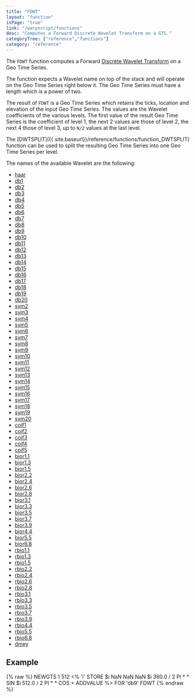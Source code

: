 ```yaml
---
title: "FDWT"
layout: "function"
isPage: "true"
link: "/warpscript/functions"
desc: "Computes a Forward Discrete Wavelet Transform on a GTS."
categoryTree: ["reference","functions"]
category: "reference"
---
```

 
The `FDWT` function computes a Forward [Discrete Wavelet Transform](https://en.wikipedia.org/wiki/Discrete_wavelet_transform) on a Geo Time Series.

The function expects a Wavelet name on top of the stack and will operate on the Geo Time Series right below it. The Geo Time Series must have a length which is a power of two.

The result of `FDWT` is a Geo Time Series which retains the ticks, location and elevation of the input Geo Time Series. The values are the Wavelet coefficients of the various levels. The first value of the result Geo Time Series is the coefficient of level 1, the next 2 values are those of level 2, the next 4 those of level 3, up to `N/2` values at the last level.

The [DWTSPLIT]({{ site.baseurl}}/reference/functions/function_DWTSPLIT) function can be used to split the resulting Geo Time Series into one Geo Time Series per level.

The names of the available Wavelet are the following:

- [haar](http://wavelets.pybytes.com/wavelet/haar/)
- [db1](http://wavelets.pybytes.com/wavelet/db1/)
- [db2](http://wavelets.pybytes.com/wavelet/db2/)
- [db3](http://wavelets.pybytes.com/wavelet/db3/)
- [db4](http://wavelets.pybytes.com/wavelet/db4/)
- [db5](http://wavelets.pybytes.com/wavelet/db5/)
- [db6](http://wavelets.pybytes.com/wavelet/db6/)
- [db7](http://wavelets.pybytes.com/wavelet/db7/)
- [db8](http://wavelets.pybytes.com/wavelet/db8/)
- [db9](http://wavelets.pybytes.com/wavelet/db9/)
- [db10](http://wavelets.pybytes.com/wavelet/db10/)
- [db11](http://wavelets.pybytes.com/wavelet/db11/)
- [db12](http://wavelets.pybytes.com/wavelet/db12/)
- [db13](http://wavelets.pybytes.com/wavelet/db13/)
- [db14](http://wavelets.pybytes.com/wavelet/db14/)
- [db15](http://wavelets.pybytes.com/wavelet/db15/)
- [db16](http://wavelets.pybytes.com/wavelet/db16/)
- [db17](http://wavelets.pybytes.com/wavelet/db17/)
- [db18](http://wavelets.pybytes.com/wavelet/db18/)
- [db19](http://wavelets.pybytes.com/wavelet/db19/)
- [db20](http://wavelets.pybytes.com/wavelet/db20/)
- [sym2](http://wavelets.pybytes.com/wavelet/sym2/)
- [sym3](http://wavelets.pybytes.com/wavelet/sym3/)
- [sym4](http://wavelets.pybytes.com/wavelet/sym4/)
- [sym5](http://wavelets.pybytes.com/wavelet/sym5/)
- [sym6](http://wavelets.pybytes.com/wavelet/sym6/)
- [sym7](http://wavelets.pybytes.com/wavelet/sym7/)
- [sym8](http://wavelets.pybytes.com/wavelet/sym8/)
- [sym9](http://wavelets.pybytes.com/wavelet/sym9/)
- [sym10](http://wavelets.pybytes.com/wavelet/sym10/)
- [sym11](http://wavelets.pybytes.com/wavelet/sym11/)
- [sym12](http://wavelets.pybytes.com/wavelet/sym12/)
- [sym13](http://wavelets.pybytes.com/wavelet/sym13/)
- [sym14](http://wavelets.pybytes.com/wavelet/sym14/)
- [sym15](http://wavelets.pybytes.com/wavelet/sym15/)
- [sym16](http://wavelets.pybytes.com/wavelet/sym16/)
- [sym17](http://wavelets.pybytes.com/wavelet/sym17/)
- [sym18](http://wavelets.pybytes.com/wavelet/sym18/)
- [sym19](http://wavelets.pybytes.com/wavelet/sym19/)
- [sym20](http://wavelets.pybytes.com/wavelet/sym20/)
- [coif1](http://wavelets.pybytes.com/wavelet/coif1/)
- [coif2](http://wavelets.pybytes.com/wavelet/coif2/)
- [coif3](http://wavelets.pybytes.com/wavelet/coif3/)
- [coif4](http://wavelets.pybytes.com/wavelet/coif4/)
- [coif5](http://wavelets.pybytes.com/wavelet/coif5/)
- [bior1.1](http://wavelets.pybytes.com/wavelet/bior1.1/)
- [bior1.3](http://wavelets.pybytes.com/wavelet/bior1.3/)
- [bior1.5](http://wavelets.pybytes.com/wavelet/bior1.5/)
- [bior2.2](http://wavelets.pybytes.com/wavelet/bior2.2/)
- [bior2.4](http://wavelets.pybytes.com/wavelet/bior2.4/)
- [bior2.6](http://wavelets.pybytes.com/wavelet/bior2.6/)
- [bior2.8](http://wavelets.pybytes.com/wavelet/bior2.8/)
- [bior3.1](http://wavelets.pybytes.com/wavelet/bior3.1/)
- [bior3.3](http://wavelets.pybytes.com/wavelet/bior3.3/)
- [bior3.5](http://wavelets.pybytes.com/wavelet/bior3.5/)
- [bior3.7](http://wavelets.pybytes.com/wavelet/bior3.7/)
- [bior3.9](http://wavelets.pybytes.com/wavelet/bior3.9/)
- [bior4.4](http://wavelets.pybytes.com/wavelet/bior4.4/)
- [bior5.5](http://wavelets.pybytes.com/wavelet/bior5.5/)
- [bior6.8](http://wavelets.pybytes.com/wavelet/bior6.8/)
- [rbio1.1](http://wavelets.pybytes.com/wavelet/rbio1.1/)
- [rbio1.3](http://wavelets.pybytes.com/wavelet/rbio1.3/)
- [rbio1.5](http://wavelets.pybytes.com/wavelet/rbio1.5/)
- [rbio2.2](http://wavelets.pybytes.com/wavelet/rbio2.2/)
- [rbio2.4](http://wavelets.pybytes.com/wavelet/rbio2.4/)
- [rbio2.6](http://wavelets.pybytes.com/wavelet/rbio2.6/)
- [rbio2.8](http://wavelets.pybytes.com/wavelet/rbio2.8/)
- [rbio3.1](http://wavelets.pybytes.com/wavelet/rbio3.1/)
- [rbio3.3](http://wavelets.pybytes.com/wavelet/rbio3.3/)
- [rbio3.5](http://wavelets.pybytes.com/wavelet/rbio3.5/)
- [rbio3.7](http://wavelets.pybytes.com/wavelet/rbio3.7/)
- [rbio3.9](http://wavelets.pybytes.com/wavelet/rbio3.9/)
- [rbio4.4](http://wavelets.pybytes.com/wavelet/rbio4.4/)
- [rbio5.5](http://wavelets.pybytes.com/wavelet/rbio5.5/)
- [rbio6.8](http://wavelets.pybytes.com/wavelet/rbio6.8/)
- [dmey](http://wavelets.pybytes.com/wavelet/dmey/)
 
## Example ##

{% raw %}
<warp10-warpscript-widget backend="{{backend}}"  exec-endpoint="{{execEndpoint}}">NEWGTS
1 512 <% 'i' STORE $i NaN NaN NaN $i 360.0 / 2 PI * * SIN $i 512.0 / 2 PI * * COS + ADDVALUE %> FOR
'db9'
FDWT
</warp10-warpscript-widget>
{% endraw %}        
